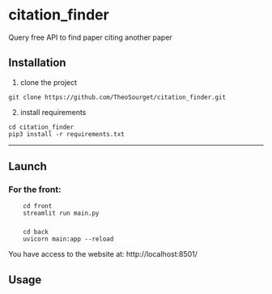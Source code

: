 # citation_finder
Query free API to find paper citing another paper

## Installation
1. clone the project 
```console
git clone https://github.com/TheoSourget/citation_finder.git
```
2. install requirements
```console
cd citation_finder
pip3 install -r requirements.txt
```

---

## Launch

### For the front:
```console
    cd front
    streamlit run main.py 
```

###
```console
    cd back
    uvicorn main:app --reload
```

You have access to the website at: http://localhost:8501/

## Usage